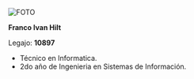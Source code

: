 ![FOTO](https://lh3.googleusercontent.com/a-/AOh14GhckNrJ6FSLrDfbMjaxt3OlwcHtuMO64HvT3p0RgA=s96-cc-rg)

**Franco Ivan Hilt**

Legajo: **10897**
* Técnico en Informatica.
* 2do año de Ingenieria en Sistemas de Información.


